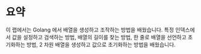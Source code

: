 # 요약

이 랩에서는 Golang 에서 배열을 생성하고 조작하는 방법을 배웠습니다. 특정 인덱스에서 값을 설정하고 검색하는 방법, 배열의 길이를 찾는 방법, 한 줄로 배열을 선언하고 초기화하는 방법, 2 차원 배열을 생성하고 값으로 초기화하는 방법을 배웠습니다.
